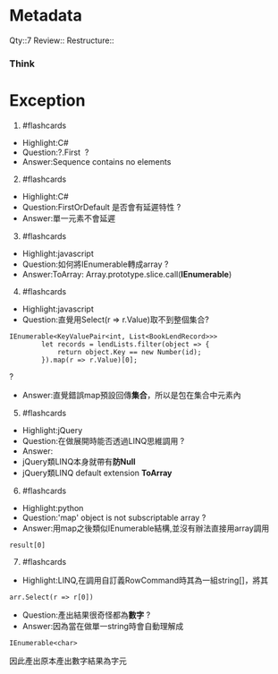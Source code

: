 # Metadata
Qty::7
Review::
Restructure::

### Think



# Exception



1. #flashcards 
- Highlight:C#
- Question:?.First  
?
- Answer:Sequence contains no elements

2. #flashcards 
- Highlight:C#
- Question:FirstOrDefault 是否會有延遲特性
?
- Answer:單一元素不會延遲

3. #flashcards 
- Highlight:javascript
- Question:如何將IEnumerable轉成array
?
- Answer:ToArray: Array.prototype.slice.call(**IEnumerable**) 

4. #flashcards 
- Highlight:javascript
- Question:直覺用Select(r => r.Value)取不到整個集合?
```
IEnumerable<KeyValuePair<int, List<BookLendRecord>>>
        let records = lendLists.filter(object => {
            return object.Key == new Number(id);
        }).map(r => r.Value)[0];
```
?
- Answer:直覺錯誤map預設回傳**集合**，所以是包在集合中元素內

5. #flashcards 
- Highlight:jQuery
- Question:在做展開時能否透過LINQ思維調用
?
- Answer:
- jQuery類LINQ本身就帶有**防Null**
- jQuery類LINQ default extension **ToArray**

6. #flashcards 
- Highlight:python
- Question:'map' object is not subscriptable array 
?
- Answer:用map之後類似IEnumerable結構,並沒有辦法直接用array調用
```
result[0]
```

7. #flashcards 
- Highlight:LINQ,在調用自訂義RowCommand時其為一組string[]，將其
```
arr.Select(r => r[0])
```
- Question:產出結果很奇怪都為**數字**
?
- Answer:因為當在做單一string時會自動理解成
```
IEnumerable<char>
```
因此產出原本產出數字結果為字元

